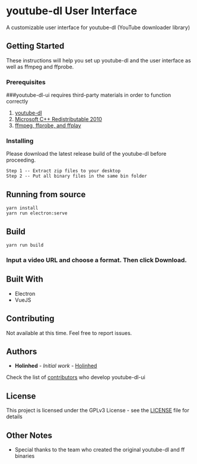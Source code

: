 # youtube-dl User Interface

A customizable user interface for youtube-dl (YouTube downloader library)

## Getting Started

These instructions will help you set up youtube-dl and the user interface as well as ffmpeg and ffprobe.

### Prerequisites

###youtube-dl-ui requires third-party materials in order to function correctly

1. [youtube-dl](https://youtube-dl.org)
2. [Microsoft C++ Redistributable 2010](https://www.microsoft.com/en-US/Download/confirmation.aspx?id=14632)
3. [ffmpeg, ffprobe, and ffplay](https://ffbinaries.com/downloads)


### Installing

Please download the latest release build of the youtube-dl before proceeding.

```
Step 1 -- Extract zip files to your desktop
Step 2 -- Put all binary files in the same bin folder
```

## Running from source
```
yarn install
yarn run electron:serve
```

## Build
```
yarn run build
```

### Input a video URL and choose a format. Then click Download.

## Built With

* Electron
* VueJS

## Contributing

Not available at this time.
Feel free to report issues.

## Authors

* **Holinhed** - *Initial work* - [Holinhed](https://github.com/Holinhed)

Check the list of [contributors](https://github.com/Holinhed-Studio/youtube-dl-ui/graphs/contributors) who develop youtube-dl-ui

## License

This project is licensed under the GPLv3 License - see the [LICENSE](LICENSE) file for details

## Other Notes

* Special thanks to the team who created the original youtube-dl and ff binaries
